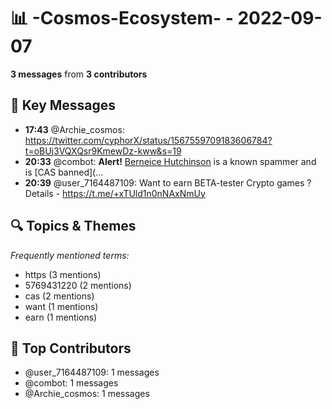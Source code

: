 # 📊 -Cosmos-Ecosystem- - 2022-09-07
**3 messages** from **3 contributors**

## 💬 Key Messages
- **17:43** @Archie_cosmos: https://twitter.com/cyphorX/status/1567559709183606784?t=oBUj3VQXQsr9KmewDz-kww&s=19
- **20:33** @combot: **Alert!** [Berneice Hutchinson](tg://user?id=5769431220) is a known spammer and is [CAS banned](...
- **20:39** @user_7164487109: Want to earn BETA-tester Crypto games ? Details -  https://t.me/+xTUld1n0nNAxNmUy

## 🔍 Topics & Themes
*Frequently mentioned terms:*
- https (3 mentions)
- 5769431220 (2 mentions)
- cas (2 mentions)
- want (1 mentions)
- earn (1 mentions)

## 👥 Top Contributors
- @user_7164487109: 1 messages
- @combot: 1 messages
- @Archie_cosmos: 1 messages